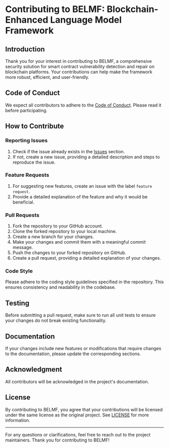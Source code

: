 # Contributing to BELMF: Blockchain-Enhanced Language Model Framework

## Introduction

Thank you for your interest in contributing to BELMF, a comprehensive security solution for smart contract vulnerability detection and repair on blockchain platforms. Your contributions can help make the framework more robust, efficient, and user-friendly.

## Code of Conduct

We expect all contributors to adhere to the [Code of Conduct](CODE_OF_CONDUCT.md). Please read it before participating.

## How to Contribute

### Reporting Issues

1. Check if the issue already exists in the [Issues](https://github.com/yourusername/BELMF/issues) section.
2. If not, create a new issue, providing a detailed description and steps to reproduce the issue.

### Feature Requests

1. For suggesting new features, create an issue with the label `feature request`.
2. Provide a detailed explanation of the feature and why it would be beneficial.

### Pull Requests

1. Fork the repository to your GitHub account.
2. Clone the forked repository to your local machine.
3. Create a new branch for your changes.
4. Make your changes and commit them with a meaningful commit message.
5. Push the changes to your forked repository on GitHub.
6. Create a pull request, providing a detailed explanation of your changes.

### Code Style

Please adhere to the coding style guidelines specified in the repository. This ensures consistency and readability in the codebase.

## Testing

Before submitting a pull request, make sure to run all unit tests to ensure your changes do not break existing functionality.

## Documentation

If your changes include new features or modifications that require changes to the documentation, please update the corresponding sections.

## Acknowledgment

All contributors will be acknowledged in the project's documentation.

## License

By contributing to BELMF, you agree that your contributions will be licensed under the same license as the original project. See [LICENSE](LICENSE.md) for more information.

---

For any questions or clarifications, feel free to reach out to the project maintainers. Thank you for contributing to BELMF!
